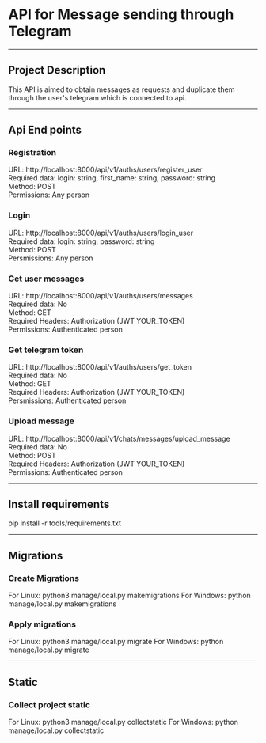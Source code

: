 # API for Message sending through Telegram

<hr/>

## Project Description
This API is aimed to obtain messages as requests and duplicate them through the user's telegram which is connected to api.

<hr/>

## Api End points

### Registration
URL: http://localhost:8000/api/v1/auths/users/register_user <br/>
Required data: login: string, first_name: string, password: string <br/>
Method: POST <br/>
Permissions: Any person <br/>

### Login
URL: http://localhost:8000/api/v1/auths/users/login_user <br/>
Required data: login: string, password: string <br/>
Method: POST <br/>
Persmissions: Any person <br/>

### Get user messages
URL: http://localhost:8000/api/v1/auths/users/messages <br/>
Required data: No  <br/>
Method: GET  <br/>
Required Headers: Authorization (JWT YOUR_TOKEN)  <br/>
Permissions: Authenticated person  <br/>

### Get telegram token
URL: http://localhost:8000/api/v1/auths/users/get_token  <br/>
Required data: No  <br/>
Method: GET  <br/>
Required Headers: Authorization (JWT YOUR_TOKEN)  <br/>
Persmissions: Authenticated person  <br/>

### Upload message
URL: http://localhost:8000/api/v1/chats/messages/upload_message  <br/>
Required data: No  <br/>
Method: POST  <br/>
Required Headers: Authorization (JWT YOUR_TOKEN)  <br/>
Permissions: Authenticated person  <br/>

<hr/>

## Install requirements
pip install -r tools/requirements.txt

<hr/>

## Migrations

### Create Migrations

For Linux: python3 manage/local.py makemigrations
For Windows: python manage/local.py makemigrations

### Apply migrations

For Linux: python3 manage/local.py migrate
For Windows: python manage/local.py migrate

<hr/>

## Static

### Collect project static

For Linux: python3 manage/local.py collectstatic
For Windows: python manage/local.py collectstatic